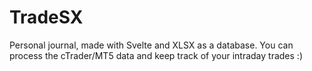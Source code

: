 # TradeSX
Personal journal, made with Svelte and XLSX as a database. You can process the cTrader/MT5 data and keep track of your intraday trades :) 
